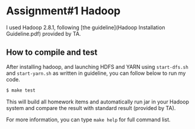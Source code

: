 # Assignment#1 Hadoop

I used Hadoop 2.8.1, following [the guideline](Hadoop Installation Guideline.pdf) provided by TA.

## How to compile and test

After installing hadoop, and launching HDFS and YARN using `start-dfs.sh` and `start-yarn.sh` as written in guideline, you can follow below to run my code.  

```bash
$ make test
```

This will build all homework items and automatically run jar in your Hadoop system and compare the result with standard result (provided by TA).  

For more information, you can type `make help` for full command list.  
